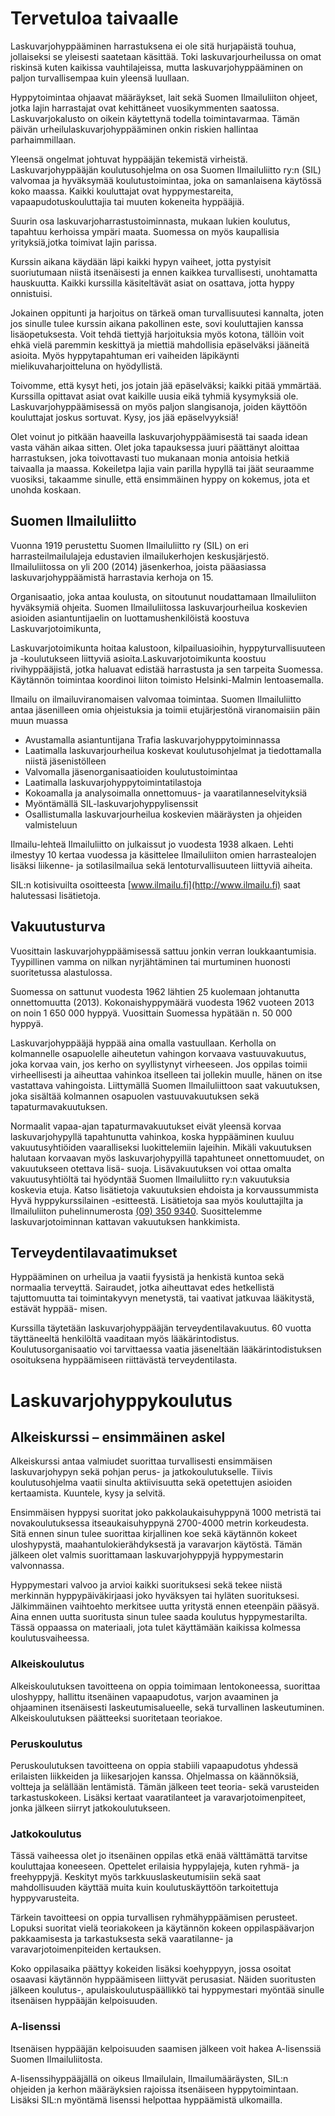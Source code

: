 # Tervetuloa taivaalle


Laskuvarjohyppääminen harrastuksena ei ole sitä hurjapäistä touhua, jollaiseksi se yleisesti saatetaan käsittää. Toki laskuvarjourheilussa
on omat riskinsä kuten kaikissa vauhtilajeissa, mutta laskuvarjohyppääminen on paljon
turvallisempaa kuin yleensä luullaan. 

Hyppytoimintaa ohjaavat määräykset, lait sekä Suomen
Ilmailuliiton ohjeet, jotka lajin harrastajat ovat kehittäneet vuosikymmenten saatossa. Laskuvarjokalusto on oikein käytettynä todella toimintavarmaa. Tämän päivän urheilulaskuvarjohyppääminen onkin riskien hallintaa parhaimmillaan.

Yleensä ongelmat johtuvat hyppääjän tekemistä virheistä. Laskuvarjohyppääjän koulutusohjelma on osa Suomen Ilmailuliitto ry:n (SIL) valvomaa ja hyväksymää koulutustoimintaa, joka on samanlaisena käytössä koko maassa. Kaikki kouluttajat
ovat hyppymestareita, vapaapudotuskouluttajia tai muuten kokeneita hyppääjiä. 

Suurin osa laskuvarjoharrastustoiminnasta, mukaan lukien koulutus, tapahtuu kerhoissa ympäri maata. Suomessa on myös kaupallisia yrityksiä,jotka toimivat lajin parissa.

Kurssin aikana käydään läpi kaikki hypyn vaiheet, jotta pystyisit suoriutumaan niistä itsenäisesti ja ennen kaikkea turvallisesti, unohtamatta
hauskuutta. Kaikki kurssilla käsiteltävät asiat on osattava, jotta hyppy onnistuisi. 

Jokainen oppitunti ja harjoitus on tärkeä oman turvallisuutesi
kannalta, joten jos sinulle tulee kurssin aikana pakollinen este, sovi kouluttajien kanssa lisäopetuksesta. Voit tehdä tiettyjä harjoituksia
myös kotona, tällöin voit ehkä vielä paremmin keskittyä ja miettiä mahdollisia epäselväksi jääneitä asioita. Myös hyppytapahtuman eri vaiheiden läpikäynti mielikuvaharjoitteluna on hyödyllistä.

Toivomme, että kysyt heti, jos jotain jää epäselväksi; kaikki pitää ymmärtää. Kurssilla opittavat asiat ovat kaikille uusia eikä tyhmiä kysymyksiä
ole. Laskuvarjohyppäämisessä on myös paljon slangisanoja, joiden käyttöön kouluttajat
joskus sortuvat. Kysy, jos jää epäselvyyksiä!

Olet voinut jo pitkään haaveilla laskuvarjohyppäämisestä tai saada idean vasta vähän aikaa sitten. Olet joka tapauksessa juuri päättänyt aloittaa harrastuksen, joka toivottavasti tuo mukanaan monia antoisia hetkiä taivaalla ja maassa. Kokeiletpa lajia vain parilla hypyllä tai jäät seuraamme vuosiksi, takaamme sinulle, että ensimmäinen hyppy on kokemus, jota et unohda koskaan.

## Suomen Ilmailuliitto

Vuonna 1919 perustettu Suomen Ilmailuliitto ry (SIL) on eri harrasteilmailulajeja edustavien ilmailukerhojen keskusjärjestö. Ilmailuliitossa on yli 200 (2014) jäsenkerhoa, joista pääasiassa laskuvarjohyppäämistä harrastavia kerhoja on 15.

Organisaatio, joka antaa koulusta, on sitoutunut noudattamaan Ilmailuliiton hyväksymiä ohjeita. Suomen Ilmailuliitossa laskuvarjourheilua koskevien
asioiden asiantuntijaelin on luottamushenkilöistä koostuva Laskuvarjotoimikunta,

Laskuvarjotoimikunta hoitaa kalustoon, kilpailuasioihin, hyppyturvallisuuteen
ja -koulutukseen liittyviä asioita.Laskuvarjotoimikunta koostuu rivihyppääjistä, jotka haluavat edistää harrastusta ja sen tarpeita Suomessa. Käytännön
toimintaa koordinoi liiton toimisto Helsinki-Malmin lentoasemalla.

Ilmailu on ilmailuviranomaisen valvomaa toimintaa. Suomen Ilmailuliitto antaa jäsenilleen omia ohjeistuksia ja toimii etujärjestönä viranomaisiin
päin muun muassa

* Avustamalla asiantuntijana Trafia laskuvarjohyppytoiminnassa
* Laatimalla laskuvarjourheilua koskevat koulutusohjelmat ja tiedottamalla niistä jäsenistölleen
* Valvomalla jäsenorganisaatioiden koulutustoimintaa
* Laatimalla laskuvarjohyppytoimintatilastoja
* Kokoamalla ja analysoimalla onnettomuus- ja vaaratilanneselvityksiä
* Myöntämällä SIL-laskuvarjohyppylisenssit
* Osallistumalla laskuvarjourheilua koskevien määräysten ja ohjeiden valmisteluun

Ilmailu-lehteä Ilmailuliitto on julkaissut jo vuodesta 1938 alkaen. Lehti ilmestyy 10 kertaa vuodessa ja käsittelee Ilmailuliiton omien harrastealojen lisäksi liikenne- ja sotilasilmailua sekä lentoturvallisuuteen liittyviä aiheita.

SIL:n kotisivuilta osoitteesta [www.ilmailu.fi](http://www.ilmailu.fi) saat halutessasi lisätietoja.

## Vakuutusturva
Vuosittain laskuvarjohyppäämisessä sattuu jonkin verran loukkaantumisia. Tyypillinen
vamma on nilkan nyrjähtäminen tai murtuminen huonosti suoritetussa alastulossa. 

Suomessa on sattunut vuodesta 1962 lähtien 25 kuolemaan johtanutta onnettomuutta    (2013). Kokonaishyppymäärä vuodesta 1962 vuoteen 2013 on noin 1 650 000 hyppyä. Vuosittain Suomessa hypätään n. 50 000 hyppyä.

Laskuvarjohyppääjä hyppää aina omalla vastuullaan. Kerholla on kolmannelle osapuolelle aiheutetun vahingon korvaava vastuuvakuutus, joka korvaa vain, jos kerho on syyllistynyt virheeseen. Jos oppilas toimii virheellisesti ja aiheuttaa vahinkoa itselleen tai jollekin muulle, hänen on itse vastattava vahingoista. Liittymällä Suomen Ilmailuliittoon saat vakuutuksen, joka sisältää kolmannen osapuolen vastuuvakuutuksen sekä tapaturmavakuutuksen.

Normaalit vapaa-ajan tapaturmavakuutukset eivät yleensä korvaa laskuvarjohypyllä tapahtunutta vahinkoa, koska hyppääminen kuuluu vakuutusyhtiöiden vaaralliseksi luokittelemiin lajeihin. Mikäli vakuutuksen halutaan korvaavan
myös laskuvarjohypyillä tapahtuneet onnettomuudet, on vakuutukseen otettava lisä-
suoja. Lisävakuutuksen voi ottaa omalta vakuutusyhtiöltä tai hyödyntää Suomen Ilmailuliitto ry:n vakuutuksia koskevia etuja. Katso lisätietoja
vakuutuksien ehdoista ja korvaussummista Hyvä hyppykurssilainen -esitteestä. Lisätietoja saa myös kouluttajilta ja Ilmailuliiton
puhelinnumerosta [(09) 350 9340](tel:+35893509340). Suosittelemme laskuvarjotoiminnan kattavan vakuutuksen hankkimista.

## Terveydentilavaatimukset
Hyppääminen on urheilua ja vaatii fyysistä ja henkistä kuntoa sekä normaalia terveyttä. Sairaudet, jotka aiheuttavat edes hetkellistä tajuttomuutta
tai toimintakyvyn menetystä, tai vaativat jatkuvaa lääkitystä, estävät hyppää-
misen. 

Kurssilla täytetään laskuvarjohyppääjän terveydentilavakuutus. 60 vuotta täyttäneeltä henkilöltä vaaditaan myös lääkärintodistus. Koulutusorganisaatio voi tarvittaessa vaatia jäseneltään lääkärintodistuksen osoituksena hyppäämiseen riittävästä terveydentilasta.

# Laskuvarjohyppykoulutus

## Alkeiskurssi – ensimmäinen askel
Alkeiskurssi antaa valmiudet suorittaa turvallisesti ensimmäisen laskuvarjohypyn sekä pohjan perus- ja jatkokoulutukselle. Tiivis koulutusohjelma vaatii sinulta aktiivisuutta sekä opetettujen asioiden kertaamista. Kuuntele, kysy
ja selvitä. 

Ensimmäisen hyppysi suoritat joko pakkolaukaisuhyppynä 1000 metristä tai novakoulutuksessa itseaukaisuhyppynä 2700-4000 metrin korkeudesta. Sitä ennen sinun tulee suorittaa kirjallinen koe sekä käytännön kokeet uloshypystä, maahantulokierähdyksestä ja varavarjon käytöstä. Tämän jälkeen olet valmis suorittamaan laskuvarjohyppyjä hyppymestarin valvonnassa. 

Hyppymestari valvoo ja arvioi kaikki suorituksesi sekä tekee niistä merkinnän hyppypäiväkirjaasi joko hyväksyen tai hyläten suorituksesi. Jälkimmäinen vaihtoehto merkitsee uutta yritystä ennen eteenpäin pääsyä. Aina ennen uutta suoritusta sinun tulee saada koulutus hyppymestarilta. Tässä oppaassa on materiaali, jota tulet käyttämään kaikissa kolmessa koulutusvaiheessa.

### Alkeiskoulutus
Alkeiskoulutuksen tavoitteena on oppia toimimaan lentokoneessa, suorittaa uloshyppy, hallittu itsenäinen vapaapudotus, varjon avaaminen ja ohjaaminen itsenäisesti laskeutumisalueelle, sekä turvallinen laskeutuminen. Alkeiskoulutuksen päätteeksi suoritetaan teoriakoe.

### Peruskoulutus

Peruskoulutuksen tavoitteena on oppia stabiili vapaapudotus yhdessä erilaisten liikkeiden ja liikesarjojen kanssa. Ohjelmassa on käännöksiä, voltteja ja selällään lentämistä. Tämän jälkeen teet teoria- sekä varusteiden tarkastuskokeen. Lisäksi kertaat vaaratilanteet ja varavarjotoimenpiteet, jonka jälkeen siirryt jatkokoulutukseen.

### Jatkokoulutus

Tässä vaiheessa olet jo itsenäinen oppilas etkä enää välttämättä tarvitse kouluttajaa koneeseen. Opettelet erilaisia hyppylajeja, kuten ryhmä- ja freehyppyjä. Keskityt myös tarkkuuslaskeutumisiin sekä saat mahdollisuuden käyttää muita kuin koulutuskäyttöön tarkoitettuja hyppyvarusteita. 

Tärkein tavoitteesi on oppia turvallisen ryhmähyppäämisen perusteet. Lopuksi suoritat vielä teoriakokeen ja käytännön kokeen oppilaspäävarjon pakkaamisesta ja tarkastuksesta sekä vaaratilanne- ja varavarjotoimenpiteiden kertauksen. 

Koko oppilasaika päättyy kokeiden lisäksi koehyppyyn, jossa osoitat osaavasi käytännön hyppäämiseen liittyvät perusasiat. Näiden suoritusten jälkeen koulutus-, apulaiskoulutuspäällikkö tai hyppymestari myöntää sinulle itsenäisen hyppääjän kelpoisuuden.

### A-lisenssi

Itsenäisen hyppääjän kelpoisuuden saamisen jälkeen voit hakea A-lisenssiä Suomen Ilmailuliitosta.

A-lisenssihyppääjällä on oikeus Ilmailulain, Ilmailumääräysten, SIL:n ohjeiden ja kerhon määräyksien rajoissa itsenäiseen hyppytoimintaan. Lisäksi SIL:n myöntämä lisenssi helpottaa hyppäämistä ulkomailla.



